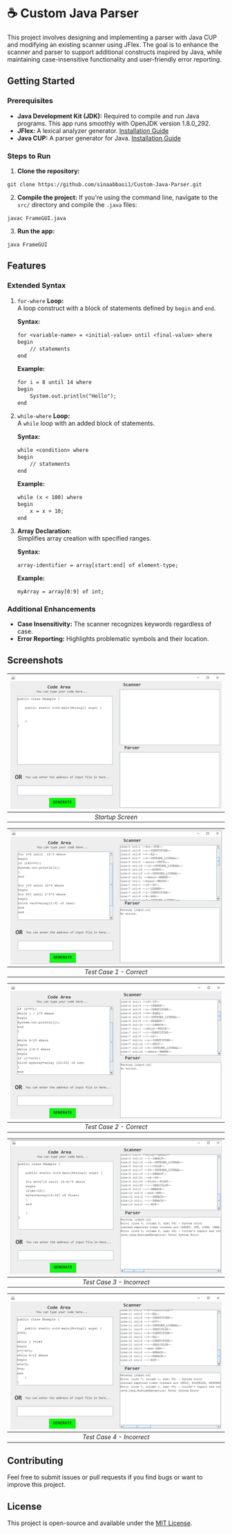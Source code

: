 # :coffee: Custom Java Parser

This project involves designing and implementing a parser with Java CUP and modifying an existing scanner using JFlex.
The goal is to enhance the scanner and parser to support additional constructs inspired by Java, while maintaining case-insensitive functionality and user-friendly error reporting.

<!-- A custom Java parser with modified grammar, redefining certain statements and constructs. Includes a GUI-based compiler to display outputs from the scanner and parser.
-->
## Getting Started

### Prerequisites

* **Java Development Kit (JDK):** Required to compile and run Java programs. This app runs smoothly with OpenJDK version 1.8.0_292.
* **JFlex:** A lexical analyzer generator. [Installation Guide](https://www.youtube.com/watch?v=WLHn5JzLx6I)
* **Java CUP:** A parser generator for Java. [Installation Guide](https://www.youtube.com/watch?v=zWoDiDy5c-U)

### Steps to Run

1. **Clone the repository:** <br />
```
git clone https://github.com/sinaabbasi1/Custom-Java-Parser.git
```
2. **Compile the project:** If you're using the command line, navigate to the `src/` directory and compile the `.java` files: <br />
```
javac FrameGUI.java
```
3. **Run the app:** <br />
```
java FrameGUI
```

## Features

### Extended Syntax

  1. `for-where` **Loop:** \
     A loop construct with a block of statements defined by `begin` and `end`.
     
     **Syntax:**
     ```
     for <variable-name> = <initial-value> until <final-value> where
     begin
         // statements
     end
     ```

     **Example:**
     ```
     for i = 8 until 14 where
     begin
         System.out.println("Hello");
     end
     ```
  2. `while-where` **Loop:** \
     A `while` loop with an added block of statements.

     **Syntax:**
     ```
     while <condition> where
     begin
         // statements
     end
     ```

     **Example:**
     ```
     while (x < 100) where
     begin
         x = x + 10;
     end
     ```
  3. **Array Declaration:** \
     Simplifies array creation with specified ranges.

     **Syntax:**
     ```
     array-identifier = array[start:end] of element-type;
     ```

     **Example:**
     ```
     myArray = array[0:9] of int;
     ```

### Additional Enhancements

* **Case Insensitivity:** The scanner recognizes keywords regardless of case.
* **Error Reporting:** Highlights problematic symbols and their location.

## Screenshots

| ![Startup Screen](./screenshots/Startup%20Screen.png) | 
|:--:| 
| *Startup Screen* |

| ![Test Case 1 - Correct](./screenshots/Test%20Case%201%20-%20Correct.png) | 
|:--:| 
| *Test Case 1 - Correct* |

| ![Test Case 2 - Correct](./screenshots/Test%20Case%202%20-%20Correct.png) | 
|:--:| 
| *Test Case 2 - Correct* |

| ![Test Case 3 - Incorrect](./screenshots/Test%20Case%203%20-%20Incorrect.png) | 
|:--:| 
| *Test Case 3 - Incorrect* |

| ![Test Case 4 - Incorrect](./screenshots/Test%20Case%204%20-%20Incorrect.png) | 
|:--:| 
| *Test Case 4 - Incorrect* |

## Contributing

Feel free to submit issues or pull requests if you find bugs or want to improve this project.

## License

This project is open-source and available under the [MIT License](LICENSE).





     
